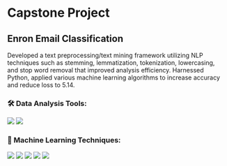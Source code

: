 # Capstone Project

## Enron Email Classification

Developed a text preprocessing/text mining framework utilizing NLP techniques such as stemming, lemmatization, tokenization, lowercasing, and stop word removal that improved analysis efficiency. 
Harnessed Python, applied various machine learning algorithms to increase accuracy and reduce loss to 5.14.

### 🛠 Data Analysis Tools:

![](https://img.shields.io/badge/Python-3776AB?style=for-the-badge&logo=python&logoColor=white)
![](https://img.shields.io/badge/SQL-4479A1?style=for-the-badge&logo=postgresql&logoColor=white)

### 🧠 Machine Learning Techniques:

![](https://img.shields.io/badge/Natural_Language_Processing-9cf?style=for-the-badge)
![](https://img.shields.io/badge/Logistic_Regression-FF6F61?style=for-the-badge)
![](https://img.shields.io/badge/MLP_Classifier-FFD700?style=for-the-badge)
![](https://img.shields.io/badge/Random_Forest-008000?style=for-the-badge)
![](https://img.shields.io/badge/KNN_Algorithm-00BFFF?style=for-the-badge)


